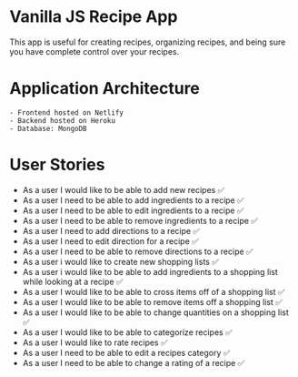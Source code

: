 # Vanilla JS Recipe App

This app is useful for creating recipes, organizing recipes, and being sure you have complete control over your recipes.

# Application Architecture
    - Frontend hosted on Netlify
    - Backend hosted on Heroku
    - Database: MongoDB

# User Stories
- As a user I would like to be able to add new recipes ✅
- As a user I need to be able to add ingredients to a recipe ✅
- As a user I need to be able to edit ingredients to a  recipe ✅
- As a user I need to be able to remove ingredients to a recipe ✅
- As a user I need to add directions to a recipe ✅
- As a user I need to edit direction for a recipe ✅
- As a user I need to be able to remove directions to a recipe ✅
- As a user i would like to create new shopping lists ✅
- As a user i would like to be able to add ingredients to a shopping list while looking at a recipe ✅
- As a user I would like to be able to cross items off of a shopping list ✅
- As a user I would like to be able to remove items off a shopping list ✅
- As a user I would like to be able to change quantities on a shopping list ✅
- As a user I would like to be able to categorize recipes ✅
- As a user I would like to rate recipes ✅
- As a user I need to be able to edit a recipes category ✅
- As a user I need to be able to change a rating of a recipe ✅


